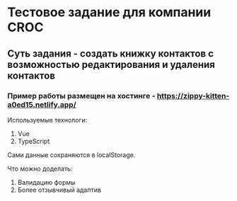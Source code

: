 # Тестовое задание для компании CROC

## Суть задания - создать книжку контактов с возможностью редактирования и удаления контактов

### Пример работы размещен на хостинге - https://zippy-kitten-a0ed15.netlify.app/

Используемые технологи:

1. Vue
2. TypeScript

Сами данные сохраняются в localStorage.

Что можно доделать:

1. Валидацию формы
2. Более отзывчивый адаптив
